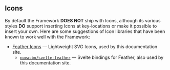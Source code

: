 ## Icons

By default the Framework **DOES NOT** ship with Icons, although its various styles **DO** support inserting Icons at key-locations or make it possible to insert your own. Here are some suggestions of Icon libraries that have been known to work well with the Framework:

-   [Feather Icons](https://feathericons.com/) — Lightweight SVG Icons, used by this documentation site.
    -   [`novacbn/svelte-feather`](https://novacbn.github.io/svelte-feather) — Svelte bindings for Feather, also used by this documentation site.
